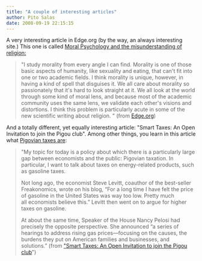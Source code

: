 ```yaml
---
title: "A couple of interesting articles"
author: Pito Salas
date: 2008-09-19 22:15:15
---
```



A very interesting article in Edge.org (by the way, an always interesting
site.) This one is called [Moral Psychology and the misunderstanding of
religion:](<http://www.edge.org/3rd_culture/haidt07/haidt07_index.html>)

> "I study morality from every angle I can find. Morality is one of those
> basic aspects of humanity, like sexuality and eating, that can't fit into
> one or two academic fields. I think morality is unique, however, in having a
> kind of spell that disguises it. We all care about morality so passionately
> that it's hard to look straight at it. We all look at the world through some
> kind of moral lens, and because most of the academic community uses the same
> lens, we validate each other's visions and distortions. I think this problem
> is particularly acute in some of the new scientific writing about religion.
> " (from
> [Edge.org](<http://www.edge.org/3rd_culture/haidt07/haidt07_index.html>))

And a totally different, yet equally interesting article: "Smart Taxes: An
Open Invitation to join the Pigou club". Among other things, you learn in this
article what [Pigovian taxes
are](<http://gregmankiw.blogspot.com/2008/09/pigovian-slippery-slope.html>):

> "My topic for today is a policy about which there is a particularly large
> gap between economists and the public: Pigovian taxation.   In particular, I
> want to talk about taxes on energy-related products, such as gasoline taxes.
>
> Not long ago, the economist Steve Levitt, coauthor of the best-seller
> Freakonomics, wrote on his blog, “For a long time I have felt the price of
> gasoline in the United States was way too low. Pretty much  
> all economists believe this.”  Levitt then went on to argue for higher taxes
> on gasoline.
>
> At about the same time, Speaker of the House Nancy Pelosi had precisely the
> opposite perspective.  She announced “a series of hearings to address rising
> gas prices—focusing on the causes, the burdens they put on American families
> and businesses, and solutions.” (from ["Smart Taxes: An Open Invitation to
> join the Pigou
> club](<http://www.economics.harvard.edu/faculty/mankiw/files/Smart%20Taxes.pdf>)")


